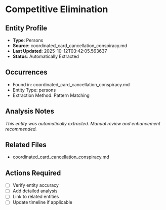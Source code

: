 # Competitive Elimination

## Entity Profile
- **Type**: Persons
- **Source**: coordinated_card_cancellation_conspiracy.md
- **Last Updated**: 2025-10-12T03:42:05.563637
- **Status**: Automatically Extracted

## Occurrences
- Found in: coordinated_card_cancellation_conspiracy.md
- Entity Type: persons
- Extraction Method: Pattern Matching

## Analysis Notes
*This entity was automatically extracted. Manual review and enhancement recommended.*

## Related Files
- coordinated_card_cancellation_conspiracy.md

## Actions Required
- [ ] Verify entity accuracy
- [ ] Add detailed analysis
- [ ] Link to related entities
- [ ] Update timeline if applicable
